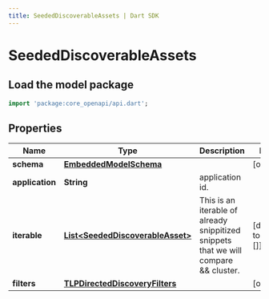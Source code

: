 ```yaml
---
title: SeededDiscoverableAssets | Dart SDK
---
```


# SeededDiscoverableAssets

## Load the model package
```dart
import 'package:core_openapi/api.dart';
```

## Properties
Name | Type | Description | Notes
------------ | ------------- | ------------- | -------------
**schema** | [**EmbeddedModelSchema**](EmbeddedModelSchema) |  | [optional] 
**application** | **String** | application id. | 
**iterable** | [**List\<SeededDiscoverableAsset\>**](SeededDiscoverableAsset) | This is an iterable of already snippitized snippets that we will compare && cluster. | [default to const []]
**filters** | [**TLPDirectedDiscoveryFilters**](TLPDirectedDiscoveryFilters) |  | [optional] 




